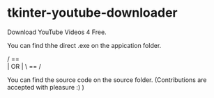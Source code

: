 # tkinter-youtube-downloader
Download YouTube Videos 4 Free.

You can find thhe direct .exe on the appication folder.

/ == \
| OR | 
\ == /

You can find the source code on the source folder. (Contributions are accepted with pleasure :) )
